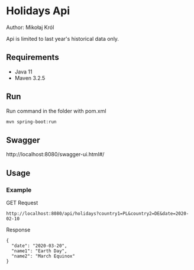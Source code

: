 # Holidays Api
Author: Mikołaj Król

Api is limited to last year's historical data only.

## Requirements
- Java 11
- Maven 3.2.5

## Run
Run command in the folder with pom.xml

```sh
mvn spring-boot:run
```

## Swagger

http://localhost:8080/swagger-ui.html#/

## Usage

### Example

GET Request 
```
http://localhost:8080/api/holidays?country1=PL&country2=DE&date=2020-02-10
```
Response 
```
{
  "date": "2020-03-20",
  "name1": "Earth Day",
  "name2": "March Equinox"
}
```

